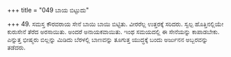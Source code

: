 +++
title = "049 ಬಾಯ ಬಿಟ್ಟುದು"

+++
49. ಸಮಸ್ತ ಕೌರವರಾಯ ಸೇನೆ ಬಾಯಿ ಬಾಯಿ ಬಿಟ್ಟಿತು. ವೀರರೆಲ್ಲ ಉತ್ತರಕ್ಕೆ ಸರಿದರು. ಸ್ವಲ್ಪ ಹೊತ್ತಿನಲ್ಲಿಯೇ ಕುರುಸೇನೆ ತೆರೆದ ಅರಸಾಯಿತು. ಅಂದರೆ ಅನಾಯಕವಾಯಿತು. ಇಂಥ ಸಮಯದಲ್ಲಿ ಈ ಸೇನೆಯನ್ನು ಕಾಪಾಡಬೇಕು. ಎನ್ನುತ್ತ ಭೀಷ್ಮರು ಬಿಲ್ಲನ್ನು ಮಿಡಿದು ಬೆರಳಲ್ಲಿ ಬಾಣವನ್ನು ತೂಗುತ್ತ ಯುದ್ಧಕ್ಕೆ ಬಂದು ಅರ್ಜುನನ ಅಬ್ಬರವನ್ನು ತಡೆದರು.